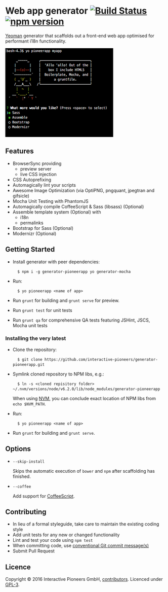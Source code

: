 # Web app generator [![Build Status](https://secure.travis-ci.org/interactive-pioneers/generator-pioneerapp.svg?branch=master)](http://travis-ci.org/interactive-pioneers/generator-pioneerapp) [![npm version](https://badge.fury.io/js/generator-pioneerapp.svg)](http://badge.fury.io/js/generator-pioneerapp)

[Yeoman](http://yeoman.io) generator that scaffolds out a front-end web app optimised for performant i18n functionality.

![](https://github.com/interactive-pioneers/generator-pioneerapp/blob/master/screenshot.png)

## Features

* BrowserSync providing
  * preview server
  * live CSS injection
* CSS Autoprefixing
* Automagically lint your scripts
* Awesome Image Optimization (via OptiPNG, pngquant, jpegtran and gifsicle)
* Mocha Unit Testing with PhantomJS
* Automagically compile CoffeeScript & Sass (libsass) (Optional)
* Assemble template system (Optional) with
  * i18n
  * permalinks
* Bootstrap for Sass (Optional)
* Modernizr (Optional)

## Getting Started

- Install generator with peer dependencies:

        $ npm i -g generator-pioneerapp yo generator-mocha

- Run:

        $ yo pioneerapp <name of app>

- Run `grunt` for building and `grunt serve` for preview.
- Run `grunt test` for unit tests
- Run `grunt qa` for comprehensive QA tests featuring JSHint, JSCS, Mocha unit tests

### Installing the very latest

- Clone the repository:

        $ git clone https://github.com/interactive-pioneers/generator-pioneerapp.git

- Symlink cloned repository to NPM libs, e.g.:

        $ ln -s <cloned repisitory folder> ~/.nvm/versions/node/v6.2.0/lib/node_modules/generator-pioneerapp

  When using [NVM](https://github.com/creationix/nvm), you can conclude exact location of NPM libs from `echo $NVM_PATH`.

- Run:

        $ yo pioneerapp <name of app>

- Run `grunt` for building and `grunt serve`.

## Options

* `--skip-install`

  Skips the automatic execution of `bower` and `npm` after scaffolding has finished.

* `--coffee`

  Add support for [CoffeeScript](http://coffeescript.org/).


## Contributing

* In lieu of a formal styleguide, take care to maintain the existing coding style
* Add unit tests for any new or changed functionality
* Lint and test your code using `npm test`
* When committing code, use [conventional Git commit message(s)](https://github.com/interactive-pioneers/conventions#commits)
* Submit Pull Request

## Licence

Copyright © 2016 Interactive Pioneers GmbH, [contributors](https://github.com/interactive-pioneers/generator-pioneerapp/graphs/contributors). Licenced under [GPL-3](LICENSE).
